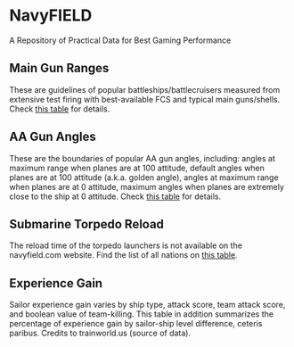 # NavyFIELD
A Repository of Practical Data for Best Gaming Performance

## Main Gun Ranges
These are guidelines of popular battleships/battlecruisers measured from extensive test firing with best-available FCS and typical main guns/shells. Check [this table](Guildlines.md) for details.

## AA Gun Angles
These are the boundaries of popular AA gun angles, including: angles at maximum range when planes are at 100 attitude, default angles when planes are at 100 attitude (a.k.a. golden angle), angles at maximum range when planes are at 0 attitude, maximum angles when planes are extremely close to the ship at 0 attitude. Check [this table](AA_Angle.md) for details.

## Submarine Torpedo Reload
The reload time of the torpedo launchers is not available on the navyfield.com website. Find the list of all nations on [this table](Submarine.md).

## Experience Gain
Sailor experience gain varies by ship type, attack score, team attack score, and boolean value of team-killing. This table in addition summarizes the percentage of experience gain by sailor-ship level difference, ceteris paribus. Credits to trainworld.us (source of data).
